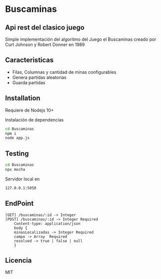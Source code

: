 # Buscaminas
## Api rest del clasico juego 

Simple implementación del algoritmo del Juego el Buscaminas creado por Curt Johnson y Robert Donner en 1989

## Caracteristicas
- Filas, Columnas y cantidad de minas configurables
- Genera partidas aleatorias
- Guarda partidas 

## Installation

Requiere de Nodejs 10+

Instalación de dependencias

```sh
cd Buscaminas
npm i
node app.js
```

## Testing
```sh
cd Buscaminas
npx mocha
```

Servidor local en 

```sh
127.0.0.1:5050
```
## EndPoint 
```
[GET] /buscaminas/:id -> Integer
[POST] /buscaminas/:id -> Integer Required
    Content-type: application/json
    body {
    minasLocalizadas -> Integer Required
    campo -> Array  Required
    resolved -> true | false | null
    }
```
## Licencia

MIT


